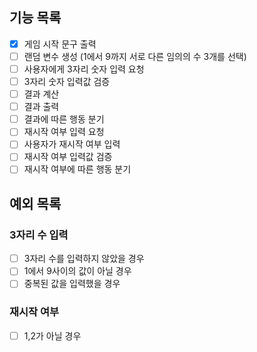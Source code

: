 ## 기능 목록
- [x] 게임 시작 문구 출력
- [ ] 랜덤 변수 생성 (1에서 9까지 서로 다른 임의의 수 3개를 선택)
- [ ] 사용자에게 3자리 숫자 입력 요청
- [ ] 3자리 숫자 입력값 검증
- [ ] 결과 계산
- [ ] 결과 출력
- [ ] 결과에 따른 행동 분기
- [ ] 재시작 여부 입력 요청
- [ ] 사용자가 재시작 여부 입력
- [ ] 재시작 여부 입력값 검증
- [ ] 재시작 여부에 따른 행동 분기

## 예외 목록
### 3자리 수 입력
- [ ] 3자리 수를 입력하지 않았을 경우
- [ ] 1에서 9사이의 값이 아닐 경우
- [ ] 중복된 값을 입력했을 경우
### 재시작 여부
- [ ] 1,2가 아닐 경우